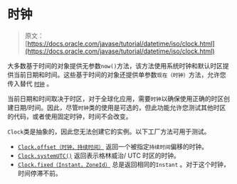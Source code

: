 # 时钟

> 原文： [https://docs.oracle.com/javase/tutorial/datetime/iso/clock.html](https://docs.oracle.com/javase/tutorial/datetime/iso/clock.html)

大多数基于时间的对象提供无参数`now()`方法，该方法使用系统时钟和默认时区提供当前日期和时间。这些基于时间的对象还提供单参数`现在（时钟）`方法，允许您传入替代 [`时钟`](https://docs.oracle.com/javase/8/docs/api/java/time/Clock.html) 。

当前日期和时间取决于时区，对于全球化应用，需要`时钟`以确保使用正确的时区创建日期/时间。因此，尽管`时钟`类的使用是可选的，但此功能允许您测试其他时区的代码，或者使用固定时钟，时间不会改变。

`Clock`类是抽象的，因此您无法创建它的实例。以下工厂方法可用于测试。

*   [`Clock.offset（时钟，持续时间）`](https://docs.oracle.com/javase/8/docs/api/java/time/Clock.html#offset-java.time.Clock-java.time.Duration-) 返回一个被指定`持续时间`偏移的时钟。
*   [`Clock.systemUTC()`](https://docs.oracle.com/javase/8/docs/api/java/time/Clock.html#systemUTC--) 返回表示格林威治/ UTC 时区的时钟。
*   [`Clock.fixed（Instant，ZoneId）`](https://docs.oracle.com/javase/8/docs/api/java/time/Clock.html#fixed-java.time.Instant-java.time.ZoneId-) 总是返回相同的`Instant` 。对于这个时钟，时间停滞不前。